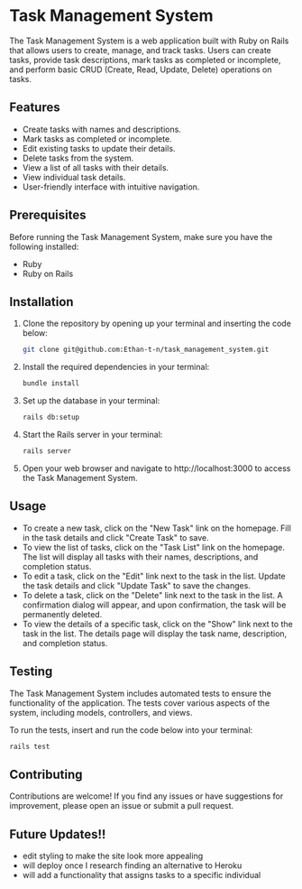 # Task Management System

The Task Management System is a web application built with Ruby on Rails that allows users to create, manage, and track tasks. Users can create tasks, provide task descriptions, mark tasks as completed or incomplete, and perform basic CRUD (Create, Read, Update, Delete) operations on tasks.

## Features

- Create tasks with names and descriptions.
- Mark tasks as completed or incomplete.
- Edit existing tasks to update their details.
- Delete tasks from the system.
- View a list of all tasks with their details.
- View individual task details.
- User-friendly interface with intuitive navigation.

## Prerequisites

Before running the Task Management System, make sure you have the following installed:

- Ruby 
- Ruby on Rails 

## Installation

1. Clone the repository by opening up your terminal and inserting the code below:

   ```bash
   git clone git@github.com:Ethan-t-n/task_management_system.git
   ```
2. Install the required dependencies in your terminal:

   ```bash
   bundle install
   ```
3. Set up the database in your terminal:

   ```bash
   rails db:setup
   ```
4. Start the Rails server in your terminal:

   ```bash
   rails server
   ```
5. Open your web browser and navigate to http://localhost:3000 to access the Task Management System.

## Usage
- To create a new task, click on the "New Task" link on the homepage. Fill in the task details and click "Create Task" to save.
- To view the list of tasks, click on the "Task List" link on the homepage. The list will display all tasks with their names, descriptions, and completion status.
- To edit a task, click on the "Edit" link next to the task in the list. Update the task details and click "Update Task" to save the changes.
- To delete a task, click on the "Delete" link next to the task in the list. A confirmation dialog will appear, and upon confirmation, the task will be permanently deleted.
- To view the details of a specific task, click on the "Show" link next to the task in the list. The details page will display the task name, description, and completion status.

## Testing
The Task Management System includes automated tests to ensure the functionality of the application. The tests cover various aspects of the system, including models, controllers, and views.

To run the tests, insert and run the code below into your terminal:
   
   ```bash
   rails test
   ```

## Contributing
Contributions are welcome! If you find any issues or have suggestions for improvement, please open an issue or submit a pull request.

## Future Updates!!
- edit styling to make the site look more appealing 
- will deploy once I research finding an alternative to Heroku
- will add a functionality that assigns tasks to a specific individual 
